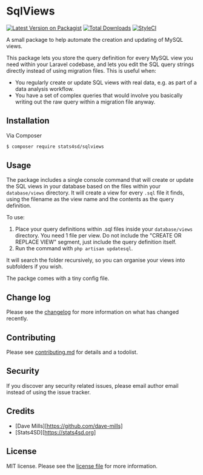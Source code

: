 # SqlViews

[![Latest Version on Packagist][ico-version]][link-packagist]
[![Total Downloads][ico-downloads]][link-downloads]
[![StyleCI][ico-styleci]][link-styleci]

A small package to help automate the creation and updating of MySQL views.

This package lets you store the query definition for every MySQL view you need within your Laravel codebase, and lets you edit the SQL query strings directly instead of using migration files. This is useful when:

  - You regularly create or update SQL views with real data, e.g. as part of a data analysis workflow.
  - You have a set of complex queries that would involve you basically writing out the raw query within a migration file anyway.


## Installation

Via Composer

``` bash
$ composer require stats4sd/sqlviews
```

## Usage

The package includes a single console command that will create or update the SQL views in your database based on the files within your `database/views` directory. It will create a view for every `.sql` file it finds, using the filename as the view name and the contents as the query definition.

To use:
1. Place your query definitions within .sql files inside your `database/views` directory. You need 1 file per view. Do not include the "CREATE OR REPLACE VIEW" segment, just include the query definition itself.
2. Run the command with `php artisan updatesql`.


It will search the folder recursively, so you can organise your views into subfolders if you wish.

The packge comes with a tiny config file.




## Change log

Please see the [changelog](changelog.md) for more information on what has changed recently.


## Contributing

Please see [contributing.md](contributing.md) for details and a todolist.

## Security

If you discover any security related issues, please email author email instead of using the issue tracker.

## Credits

- [Dave Mills][https://github.com/dave-mills]
- [Stats4SD][https://stats4sd.org]

## License

MIT license. Please see the [license file](license.md) for more information.

[ico-version]: https://img.shields.io/packagist/v/stats4sd/sqlviews.svg?style=flat-square
[ico-downloads]: https://img.shields.io/packagist/dt/stats4sd/sqlviews.svg?style=flat-square

[ico-styleci]: https://styleci.io/repos/12345678/shield

[link-packagist]: https://packagist.org/packages/stats4sd/sqlviews
[link-downloads]: https://packagist.org/packages/stats4sd/sqlviews
[link-styleci]: https://styleci.io/repos/12345678
[link-author]: https://github.com/stats4sd
[link-contributors]: ../../contributors
